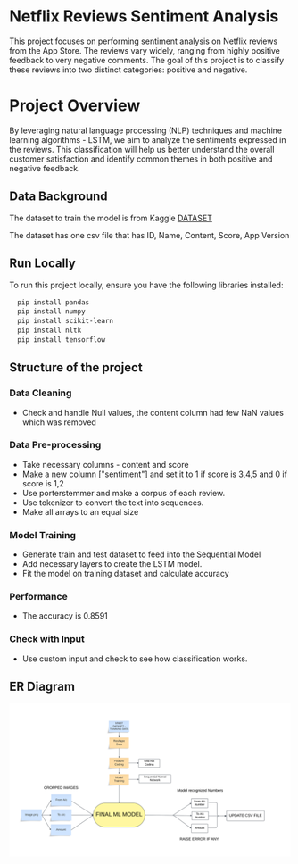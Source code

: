 
# Netflix Reviews Sentiment Analysis

This project focuses on performing sentiment analysis on Netflix reviews from the App Store. The reviews vary widely, ranging from highly positive feedback to very negative comments. The goal of this project is to classify these reviews into two distinct categories: positive and negative.


# Project Overview

By leveraging natural language processing (NLP) techniques and machine learning algorithms - LSTM, we aim to analyze the sentiments expressed in the reviews. This classification will help us better understand the overall customer satisfaction and identify common themes in both positive and negative feedback.








## Data Background
The dataset to train the model is from Kaggle
[DATASET](https://www.kaggle.com/code/darrylljk/analysis-netflix-reviews-with-nlp/input)

The dataset has one csv file that has ID, Name, Content, Score, App Version





## Run Locally

To run this project locally, ensure you have the following libraries installed:

```bash
  pip install pandas
  pip install numpy
  pip install scikit-learn
  pip install nltk
  pip install tensorflow

```
    
## Structure of the project


### Data Cleaning
- Check and handle Null values, the content column had few NaN values which was removed

### Data Pre-processing
- Take necessary columns - content and score
- Make a new column ["sentiment"] and set it to 1 if score is 3,4,5 and 0 if score is 1,2
- Use porterstemmer and make a corpus of each review.
- Use tokenizer to convert the text into sequences.
- Make all arrays to an equal size

### Model Training
- Generate train and test dataset to feed into the Sequential Model
- Add necessary layers to create the LSTM model.
- Fit the model on training dataset and calculate accuracy


### Performance
- The accuracy is 0.8591 

### Check with Input
- Use custom input and check to see how classification works.
## ER Diagram

![ER Diagram](https://github.com/KiranSeetharam11/Cheque-Details-Recognition/blob/main/Cheque%20ER.png)


